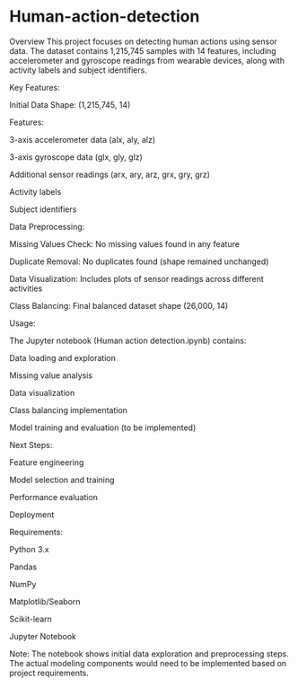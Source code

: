 # Human-action-detection
Overview
This project focuses on detecting human actions using sensor data. The dataset contains 1,215,745 samples with 14 features, including accelerometer and gyroscope readings from wearable devices, along with activity labels and subject identifiers.

Key Features:

Initial Data Shape: (1,215,745, 14)

Features:

3-axis accelerometer data (alx, aly, alz)

3-axis gyroscope data (glx, gly, glz)

Additional sensor readings (arx, ary, arz, grx, gry, grz)

Activity labels

Subject identifiers

Data Preprocessing:

Missing Values Check: No missing values found in any feature

Duplicate Removal: No duplicates found (shape remained unchanged)

Data Visualization: Includes plots of sensor readings across different activities

Class Balancing: Final balanced dataset shape (26,000, 14)

Usage:

The Jupyter notebook (Human action detection.ipynb) contains:

Data loading and exploration

Missing value analysis

Data visualization

Class balancing implementation

Model training and evaluation (to be implemented)

Next Steps:

Feature engineering

Model selection and training

Performance evaluation

Deployment

Requirements:

Python 3.x

Pandas

NumPy

Matplotlib/Seaborn

Scikit-learn

Jupyter Notebook

Note: The notebook shows initial data exploration and preprocessing steps. The actual modeling components would need to be implemented based on project requirements.

